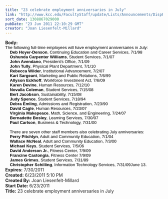 ```yaml
---
title: "23 celebrate employment anniversaries in July"
link: "http://www.kcc.edu/FacultyStaff/update/Lists/Announcements/DispForm.aspx?ID=361"
sort_date: 1308867029000
pubDate: "23 Jun 2011 22:10:29 GMT"
creator: "Joan Liesenfelt-Millard"
---
```


<div><b>Body:</b> <div class=ExternalClass32DD1795B0A649A7BA8DDF04BD9633EB><div>
<p style="margin:0in 0in 0pt" class=MsoNormal><span style="font-family:'Arial','sans-serif';color:black;font-size:10pt"><b><span></span></b></span></p>
<p style="margin:0in 0in 0pt"><span style="font-family:'Arial','sans-serif';color:black;font-size:10pt"> The following full-time employees will have employment anniversaries in July:<br>    <strong><span style="font-family:'Arial','sans-serif'">Deb Hoyer-Denson</span></strong>, Continuing Education and Career Services, 7/1/98<br>    <strong><span style="font-family:'Arial','sans-serif'">Oshunda Carpenter Williams</span></strong>, Student Services, 7/1/07<br>    <strong><span style="font-family:'Arial','sans-serif'">John Avendano</span></strong>, President's Office, 7/1/09<br>    <strong><span style="font-family:'Arial','sans-serif'">John Tully</span></strong>, Physical Plant Department, 7/1/10<br>    <strong><span style="font-family:'Arial','sans-serif'">Rebecca Wilder</span></strong>, Institutional Advancement, 7/2/07<br>    <strong><span style="font-family:'Arial','sans-serif'">Kari Sargeant</span></strong>, Marketing and Public Relations, 7/6/99<br>    <strong><span style="font-family:'Arial','sans-serif'">Allyson Eckhoff</span></strong>, Workforce Investment Act, 7/6/09<br>    <strong><span style="font-family:'Arial','sans-serif'">Karen Devine</span></strong>, Human Resources, 7/12/10<br>   <strong><span style="font-family:'Arial','sans-serif'"> Novalla Coleman</span></strong>, Student Services, 7/15/08<br>    <strong><span style="font-family:'Arial','sans-serif'">Bert Jacobson</span></strong>, Sustainability, 7/15/08<br>   <strong><span style="font-family:'Arial','sans-serif'"> Judy Spence</span></strong>, Student Services, 7/18/94<br>   <strong><span style="font-family:'Arial','sans-serif'"> Debra Emling</span></strong>, Admissions and Registration, 7/23/90<br>    <strong><span style="font-family:'Arial','sans-serif'">David Cagle</span></strong>, Human Resources, 7/23/07<br>    <strong><span style="font-family:'Arial','sans-serif'">Virginia Makepeace</span></strong>, Math, Science, and Engineering, 7/24/07<br>    <strong><span style="font-family:'Arial','sans-serif'">Bernadette Bosley</span></strong>, Learning Services, 7/30/07<br>    <strong><span style="font-family:'Arial','sans-serif'">Paul Carlson</span></strong>, Business &amp; Technology, 7/31/00<br> </span></p><span style="font-family:'Arial','sans-serif';color:black;font-size:10pt">    There are seven other staff members also celebrating July anniversaries:<br>    <strong><span style="font-family:'Arial','sans-serif'">Perry Pitchlyn</span></strong>, Adult and Community Education, 7/1/04<br>   <strong><span style="font-family:'Arial','sans-serif'"> Wallace McNeal</span></strong>, Adult and Community Education, 7/3/00<br>   <strong><span style="font-family:'Arial','sans-serif'"> Michael Keys</span></strong>, Student Services, 7/5/06<br>    <strong><span style="font-family:'Arial','sans-serif'">David Anderson Jr.</span></strong>, Fitness Center, 7/9/09<br>   <strong><span style="font-family:'Arial','sans-serif'"> Francine Castongia</span></strong>, Fitness Center 7/9/09<br>    <strong><span style="font-family:'Arial','sans-serif'">James Grimes</span></strong>, Student Services, 7/31/89<br>   <strong><span style="font-family:'Arial','sans-serif'"> Christopher Schilling</span></strong>, Information Technology Services, 7/31/09June 13.  </span></div></div></div>
<div><b>Expires:</b> 7/30/2011</div>
<div><b>Created:</b> 6/23/2011 5:10 PM</div>
<div><b>Created By:</b> Joan Liesenfelt-Millard</div>
<div><b>Start Date:</b> 6/23/2011</div>
<div><b>Title:</b> 23 celebrate employment anniversaries in July</div>
